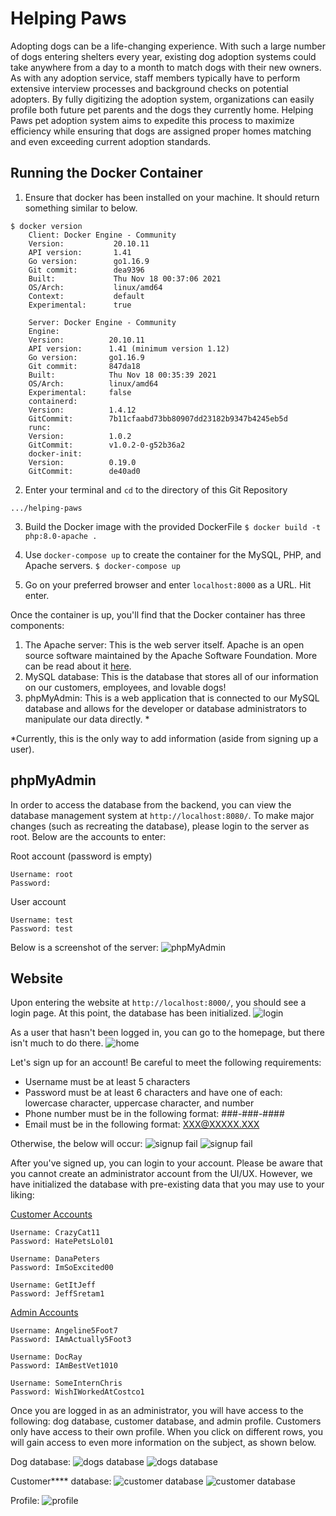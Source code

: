 # Helping Paws
Adopting dogs can be a life-changing experience. With such a large number of dogs entering shelters every year, existing dog adoption systems could take anywhere from a day to a month to match dogs with their new owners. As with any adoption service, staff members typically have to perform extensive interview processes and background checks on potential adopters. By fully digitizing the adoption system, organizations can easily profile both future pet parents and the dogs they currently home. Helping Paws pet adoption system aims to expedite this process to maximize efficiency while ensuring that dogs are assigned proper homes matching and even exceeding current adoption standards.

## Running the Docker Container
1. Ensure that docker has been installed on your machine. It should return something similar to below.
```
$ docker version
    Client: Docker Engine - Community
    Version:           20.10.11
    API version:       1.41
    Go version:        go1.16.9
    Git commit:        dea9396
    Built:             Thu Nov 18 00:37:06 2021
    OS/Arch:           linux/amd64
    Context:           default
    Experimental:      true

    Server: Docker Engine - Community
    Engine:
    Version:          20.10.11
    API version:      1.41 (minimum version 1.12)
    Go version:       go1.16.9
    Git commit:       847da18
    Built:            Thu Nov 18 00:35:39 2021
    OS/Arch:          linux/amd64
    Experimental:     false
    containerd:
    Version:          1.4.12
    GitCommit:        7b11cfaabd73bb80907dd23182b9347b4245eb5d
    runc:
    Version:          1.0.2
    GitCommit:        v1.0.2-0-g52b36a2
    docker-init:
    Version:          0.19.0
    GitCommit:        de40ad0
```

2. Enter your terminal and `cd` to the directory of this Git Repository
```$ pwd
.../helping-paws
```
3. Build the Docker image with the provided DockerFile
```$ docker build -t php:8.0-apache .```

4. Use `docker-compose up` to create the container for the MySQL, PHP, and Apache servers.
```$ docker-compose up```

5. Go on your preferred browser and enter `localhost:8000` as a URL. Hit enter.

Once the container is up, you'll find that the Docker container has three components: 
1) The Apache server: This is the web server itself. Apache is an open source software maintained by the Apache Software Foundation. More can be read about it [here](https://www.apache.org/free/).
2) MySQL database: This is the database that stores all of our information on our customers, employees, and lovable dogs!
3) phpMyAdmin: This is a web application that is connected to our MySQL database and allows for the developer or database administrators to manipulate our data directly. *

*Currently, this is the only way to add information (aside from signing up a user).

## phpMyAdmin
In order to access the database from the backend, you can view the database management system at `http://localhost:8080/`. To make major changes (such as recreating the database), please login to the server as root. Below are the accounts to enter:

Root account (password is empty)
```
Username: root
Password:
```

User account
```
Username: test
Password: test
```

Below is a screenshot of the server:
![phpMyAdmin](./screenshots/phpmyadmin.JPG)

## Website
Upon entering the website at `http://localhost:8000/`, you should see a login page. At this point, the database has been initialized.
![login](./screenshots/login.JPG)

As a user that hasn't been logged in, you can go to the homepage, but there isn't much to do there.
![home](./screenshots/home.JPG)

Let's sign up for an account! Be careful to meet the following requirements:
- Username must be at least 5 characters
- Password must be at least 6 characters and have one of each: lowercase character, uppercase character, and number
- Phone number must be in the following format: ###-###-####
- Email must be in the following format: XXX@XXXXX.XXX

Otherwise, the below will occur:
![signup fail](./screenshots/signup-fail.JPG)
![signup fail](./screenshots/signup-fail-2.JPG)

After you've signed up, you can login to your account. Please be aware that you cannot create an administrator account from the UI/UX. However, we have initialized the database with pre-existing data that you may use to your liking:

<u>Customer Accounts</u>
```
Username: CrazyCat11
Password: HatePetsLol01

Username: DanaPeters
Password: ImSoExcited00

Username: GetItJeff
Password: JeffSretam1
```

<u> Admin Accounts</u>
```
Username: Angeline5Foot7
Password: IAmActually5Foot3

Username: DocRay
Password: IAmBestVet1010

Username: SomeInternChris
Password: WishIWorkedAtCostco1
```

Once you are logged in as an administrator, you will have access to the following: dog database, customer database, and admin profile. Customers only have access to their own profile. When you click on different rows, you will gain access to even more information on the subject, as shown below.

Dog database:
![dogs database](./screenshots/dogs.JPG)
![dogs database](./screenshots/dogs-2.JPG)

Customer**** database: 
![customer database](./screenshots/cust.JPG)
![customer database](./screenshots/cust-2.JPG)

Profile:
![profile](./screenshots/profile.JPG)
